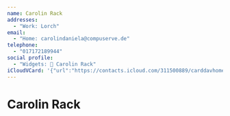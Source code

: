 ```yaml
---
name: Carolin Rack
addresses:
  - "Work: Lorch"
email:
  - "Home: carolindaniela@compuserve.de"
telephone:
  - "017172189944"
social profile:
  - "Widgets: 🔄 Carolin Rack"
iCloudVCard: '{"url":"https://contacts.icloud.com/311500889/carddavhome/card/NThkNDc2MDgtNDY5Ni00NmQ4LWJhNGEtYzRkNzYyMjk3NTcw.vcf","etag":"\"kmfhd1ra\"","data":"BEGIN:VCARD\r\nVERSION:3.0\r\nFN:\r\nN:Rack;Carolin;;;\r\nUID:58d47608-4696-46d8-ba4a-c4d762297570\r\nADR;TYPE=WORK:;;;Lorch;;;;\r\nPRODID:ez-vcard 0.9.13-fc\r\nREV:2025-04-03T22:13:14Z\r\nORG:;\r\nEMAIL;TYPE=HOME:carolindaniela@compuserve.de\r\nTEL;TYPE=CELL:017172189944\r\nX-SOCIALPROFILE;CHARSET=UTF-8;TYPE=widgets:🔄 Carolin Rack\r\nEND:VCARD"}'
---
```

# Carolin Rack
